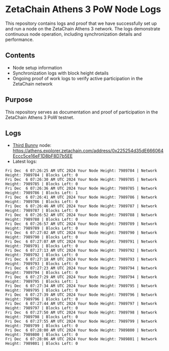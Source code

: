 # ZetaChain Athens 3 PoW Node Logs
This repository contains logs and proof that we have successfully set up and run a node on the ZetaChain Athens 3 network. The logs demonstrate continuous node operation, including synchronization details and performance.

## Contents
- Node setup information
- Synchronization logs with block height details
- Ongoing proof of work logs to verify active participation in the ZetaChain network

## Purpose
This repository serves as documentation and proof of participation in the ZetaChain Athens 3 PoW testnet.

## Logs

- [Third Bunny](https://thirdbunny.xyz/) node: https://athens.explorer.zetachain.com/address/0x225254d35dE666064Eccc5ce16eF1D8bF8D7b5EE
- Latest logs:
```
Fri Dec  6 07:26:25 AM UTC 2024 Your Node Height: 7989784 | Network Height: 7989784 | Blocks Left: 0
Fri Dec  6 07:26:30 AM UTC 2024 Your Node Height: 7989785 | Network Height: 7989785 | Blocks Left: 0
Fri Dec  6 07:26:36 AM UTC 2024 Your Node Height: 7989785 | Network Height: 7989786 | Blocks Left: 1
Fri Dec  6 07:26:41 AM UTC 2024 Your Node Height: 7989786 | Network Height: 7989786 | Blocks Left: 0
Fri Dec  6 07:26:46 AM UTC 2024 Your Node Height: 7989787 | Network Height: 7989787 | Blocks Left: 0
Fri Dec  6 07:26:52 AM UTC 2024 Your Node Height: 7989788 | Network Height: 7989788 | Blocks Left: 0
Fri Dec  6 07:26:57 AM UTC 2024 Your Node Height: 7989789 | Network Height: 7989789 | Blocks Left: 0
Fri Dec  6 07:27:02 AM UTC 2024 Your Node Height: 7989790 | Network Height: 7989790 | Blocks Left: 0
Fri Dec  6 07:27:07 AM UTC 2024 Your Node Height: 7989791 | Network Height: 7989791 | Blocks Left: 0
Fri Dec  6 07:27:13 AM UTC 2024 Your Node Height: 7989792 | Network Height: 7989792 | Blocks Left: 0
Fri Dec  6 07:27:18 AM UTC 2024 Your Node Height: 7989793 | Network Height: 7989793 | Blocks Left: 0
Fri Dec  6 07:27:23 AM UTC 2024 Your Node Height: 7989794 | Network Height: 7989794 | Blocks Left: 0
Fri Dec  6 07:27:29 AM UTC 2024 Your Node Height: 7989794 | Network Height: 7989795 | Blocks Left: 1
Fri Dec  6 07:27:34 AM UTC 2024 Your Node Height: 7989795 | Network Height: 7989795 | Blocks Left: 0
Fri Dec  6 07:27:39 AM UTC 2024 Your Node Height: 7989796 | Network Height: 7989796 | Blocks Left: 0
Fri Dec  6 07:27:44 AM UTC 2024 Your Node Height: 7989797 | Network Height: 7989797 | Blocks Left: 0
Fri Dec  6 07:27:50 AM UTC 2024 Your Node Height: 7989798 | Network Height: 7989798 | Blocks Left: 0
Fri Dec  6 07:27:55 AM UTC 2024 Your Node Height: 7989799 | Network Height: 7989799 | Blocks Left: 0
Fri Dec  6 07:28:00 AM UTC 2024 Your Node Height: 7989800 | Network Height: 7989800 | Blocks Left: 0
Fri Dec  6 07:28:06 AM UTC 2024 Your Node Height: 7989801 | Network Height: 7989801 | Blocks Left: 0
```

